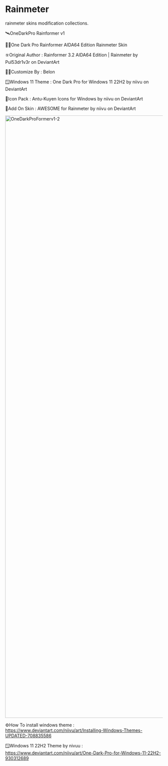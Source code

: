 # Rainmeter
rainmeter skins modification collections.

🛰️OneDarkPro Rainformer v1 

🧑‍🚀One Dark Pro Rainformer AIDA64 Edition Rainmeter Skin 

☣️Original Author : Rainformer 3.2 AIDA64 Edition | Rainmeter by Pul53dr1v3r on DeviantArt

👨‍🎨Customize By : Belon

🪟Windows 11 Theme  : One Dark Pro for Windows 11 22H2 by niivu on DeviantArt 

🐝Icon Pack : Antu-Kuyen Icons for Windows by niivu on DeviantArt

🎨Add On Skin :  AWESOME for Rainmeter by niivu on DeviantArt

<img width="1920" alt="OneDarkProFormerv1-2" src="https://user-images.githubusercontent.com/15804741/193195665-026eedb3-a448-4d67-8b69-e71e3eca1a46.png">

⚙️How To install windows theme : https://www.deviantart.com/niivu/art/Installing-Windows-Themes-UPDATED-708835586

🪟Windows 11 22H2 Theme by nivuu : https://www.deviantart.com/niivu/art/One-Dark-Pro-for-Windows-11-22H2-930312689

